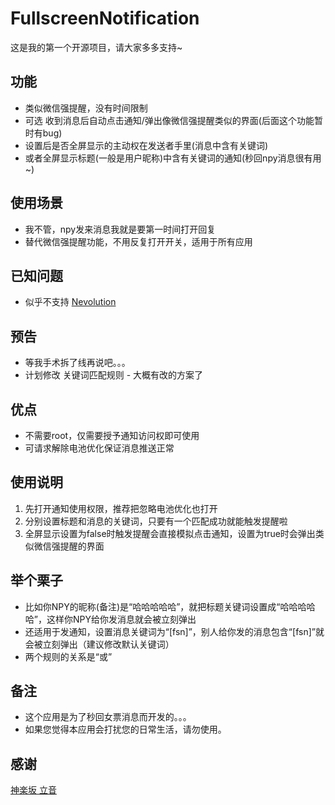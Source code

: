# FullscreenNotification
这是我的第一个开源项目，请大家多多支持~

## 功能
* 类似微信强提醒，没有时间限制
* 可选 收到消息后自动点击通知/弹出像微信强提醒类似的界面(后面这个功能暂时有bug)
* 设置后是否全屏显示的主动权在发送者手里(消息中含有关键词)
* 或者全屏显示标题(一般是用户昵称)中含有关键词的通知(秒回npy消息很有用~)

## 使用场景
* 我不管，npy发来消息我就是要第一时间打开回复
* 替代微信强提醒功能，不用反复打开开关，适用于所有应用

## 已知问题
* 似乎不支持 [Nevolution](https://www.coolapk.com/apk/com.oasisfeng.nevo)

## 预告
* 等我手术拆了线再说吧。。。
* 计划修改 关键词匹配规则 - 大概有改的方案了

## 优点
* 不需要root，仅需要授予通知访问权即可使用
* 可请求解除电池优化保证消息推送正常

## 使用说明
1. 先打开通知使用权限，推荐把忽略电池优化也打开
2. 分别设置标题和消息的关键词，只要有一个匹配成功就能触发提醒啦
3. 全屏显示设置为false时触发提醒会直接模拟点击通知，设置为true时会弹出类似微信强提醒的界面

## 举个栗子
* 比如你NPY的昵称(备注)是“哈哈哈哈哈”，就把标题关键词设置成“哈哈哈哈哈”，这样你NPY给你发消息就会被立刻弹出
* 还适用于发通知，设置消息关键词为“[fsn]”，别人给你发的消息包含“[fsn]”就会被立刻弹出（建议修改默认关键词）
* 两个规则的关系是“或”

## 备注
* 这个应用是为了秒回女票消息而开发的。。。
* 如果您觉得本应用会打扰您的日常生活，请勿使用。

## 感谢
[神楽坂 立音](https://liyin.date/)
